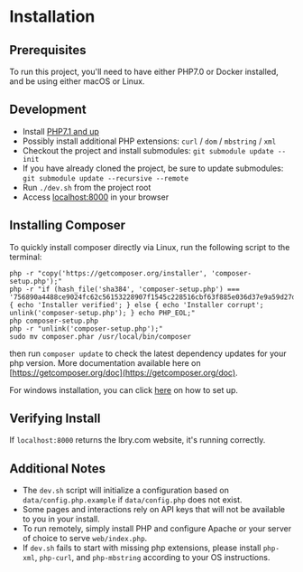 # Installation

## Prerequisites
To run this project, you'll need to have either PHP7.0 or Docker installed, and be using either macOS or Linux.

## Development
- Install [PHP7.1 and up](http://php.net/downloads.php)
- Possibly install additional PHP extensions: `curl` / `dom` / `mbstring` / `xml`
- Checkout the project and install submodules: `git submodule update --init`
- If you have already cloned the project, be sure to update submodules: `git submodule update --recursive --remote`
- Run `./dev.sh` from the project root
- Access [localhost:8000](http://localhost:8000) in your browser

## Installing Composer
To quickly install composer directly via Linux, run the following script to the terminal:
```
php -r "copy('https://getcomposer.org/installer', 'composer-setup.php');"
php -r "if (hash_file('sha384', 'composer-setup.php') === '756890a4488ce9024fc62c56153228907f1545c228516cbf63f885e036d37e9a59d27d63f46af1d4d07ee0f76181c7d3') { echo 'Installer verified'; } else { echo 'Installer corrupt'; unlink('composer-setup.php'); } echo PHP_EOL;"
php composer-setup.php
php -r "unlink('composer-setup.php');"
sudo mv composer.phar /usr/local/bin/composer
```
then run `composer update` to check the latest dependency updates for your php version.
More documentation available here on [https://getcomposer.org/doc](https://getcomposer.org/doc).

For windows installation, you can click [here](https://getcomposer.org/doc/00-intro.md#installation-windows) on how to set up.

## Verifying Install
If `localhost:8000` returns the lbry.com website, it's running correctly.

## Additional Notes
- The `dev.sh` script will initialize a configuration based on `data/config.php.example` if `data/config.php` does not exist.
- Some pages and interactions rely on API keys that will not be available to you in your install.
- To run remotely, simply install PHP and configure Apache or your server of choice to serve `web/index.php`.
- If `dev.sh` fails to start with missing php extensions, please install `php-xml`, `php-curl`, and `php-mbstring` according to your OS instructions.
